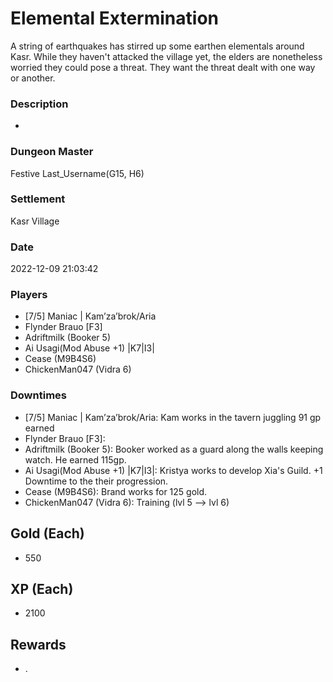 # Elemental Extermination
A string of earthquakes has stirred up some earthen elementals around Kasr. While they haven't attacked the village yet, the elders are nonetheless worried they could pose a threat. They want the threat dealt with one way or another.
### Description
-
### Dungeon Master
Festive Last_Username(G15, H6)
### Settlement
Kasr Village
### Date
2022-12-09 21:03:42
### Players
* [7/5] Maniac | Kam’za’brok/Aria
* Flynder Brauo [F3]
* Adriftmilk (Booker 5)
* Ai Usagi(Mod Abuse +1) |K7|I3|
* Cease (M9B4S6)
* ChickenMan047 (Vidra 6)
### Downtimes
* [7/5] Maniac | Kam’za’brok/Aria: Kam works in the tavern juggling 91 gp earned
* Flynder Brauo [F3]: 
* Adriftmilk (Booker 5): Booker worked as a guard along the walls keeping watch. He earned 115gp.
* Ai Usagi(Mod Abuse +1) |K7|I3|: Kristya works to develop Xia's Guild. +1 Downtime to the their progression.
* Cease (M9B4S6): Brand works for 125 gold.
* ChickenMan047 (Vidra 6): Training (lvl 5 --> lvl 6)
## Gold (Each)
* 550
## XP (Each)
* 2100
## Rewards
* .